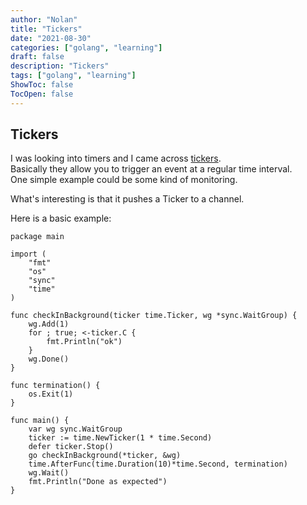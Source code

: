 ```yaml
---
author: "Nolan"
title: "Tickers"
date: "2021-08-30"
categories: ["golang", "learning"]
draft: false
description: "Tickers"
tags: ["golang", "learning"]
ShowToc: false
TocOpen: false
---
```



## Tickers

I was looking into timers and I came across [tickers](https://golang.org/src/time/tick.go).  
Basically they allow you to trigger an event at a regular time interval.  
One simple example could be some kind of monitoring.  

What's interesting is that it pushes a Ticker to a channel.  

Here is a basic example:

```golang
package main

import (
	"fmt"
	"os"
	"sync"
	"time"
)

func checkInBackground(ticker time.Ticker, wg *sync.WaitGroup) {
    wg.Add(1)
	for ; true; <-ticker.C {
		fmt.Println("ok")
	}
	wg.Done()
}

func termination() {
	os.Exit(1)
}

func main() {
	var wg sync.WaitGroup
	ticker := time.NewTicker(1 * time.Second)
	defer ticker.Stop()
	go checkInBackground(*ticker, &wg)
	time.AfterFunc(time.Duration(10)*time.Second, termination)
	wg.Wait()
	fmt.Println("Done as expected")
}
```